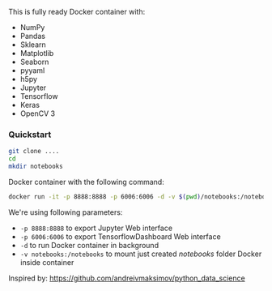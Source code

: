 This is fully ready Docker container with:
 - NumPy
 - Pandas
 - Sklearn
 - Matplotlib
 - Seaborn
 - pyyaml
 - h5py
 - Jupyter
 - Tensorflow
 - Keras
 - OpenCV 3

 ### Quickstart

```sh
git clone ....
cd 
mkdir notebooks
```

Docker container with the following command:
```sh
docker run -it -p 8888:8888 -p 6006:6006 -d -v $(pwd)/notebooks:/notebooks
```
We're using following parameters:
- ```-p 8888:8888``` to export Jupyter Web interface
- ```-p 6006:6006``` to export TensorflowDashboard Web interface
- ```-d``` to run Docker container in background
- ```-v notebooks:/notebooks``` to mount just created *notebooks* folder Docker inside container


Inspired by: https://github.com/andreivmaksimov/python_data_science
